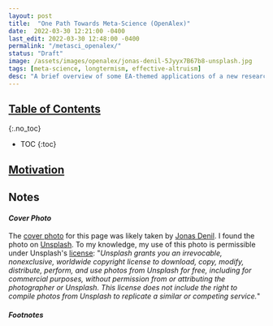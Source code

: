 ```yaml
---
layout: post
title:  "One Path Towards Meta-Science (OpenAlex)"
date:  2022-03-30 12:21:00 -0400
last_edit: 2022-03-30 12:48:00 -0400
permalink: "/metasci_openalex/"
status: "Draft"
image: /assets/images/openalex/jonas-denil-5Jyyx7B67b8-unsplash.jpg
tags: [meta-science, longtermism, effective-altruism]
desc: "A brief overview of some EA-themed applications of a new research API called OpenAlex. At the end I ask the community some general questions about practices and tools for meta-science."
---
```


## [Table of Contents](#toc)
{:.no_toc}
* TOC
{:toc}

## [Motivation](#motivation)



## Notes

#### *Cover Photo*

The [cover photo](https://unsplash.com/photos/5Jyyx7B67b8) for this page was likely taken by [Jonas Denil](https://unsplash.com/@jonasdenil). I found the photo on [Unsplash](https://unsplash.com/). To my knowledge, my use of this photo is permissible under Unsplash's [license](https://unsplash.com/license): "_Unsplash grants you an irrevocable, nonexclusive, worldwide copyright license to download, copy, modify, distribute, perform, and use photos from Unsplash for free, including for commercial purposes, without permission from or attributing the photographer or Unsplash. This license does not include the right to compile photos from Unsplash to replicate a similar or competing service._"

#### *Footnotes*
